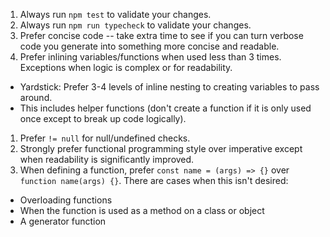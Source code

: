 1. Always run `npm test` to validate your changes.
1. Always run `npm run typecheck` to validate your changes.
1. Prefer concise code -- take extra time to see if you can turn verbose code you generate into something more concise and readable.
1. Prefer inlining variables/functions when used less than 3 times. Exceptions when logic is complex or for readability.
  * Yardstick: Prefer 3-4 levels of inline nesting to creating variables to pass around.
  * This includes helper functions (don't create a function if it is only used once except to break up code logically).
1. Prefer `!= null` for null/undefined checks.
1. Strongly prefer functional programming style over imperative except when readability is significantly improved.
1. When defining a function, prefer `const name = (args) => {}` over `function name(args) {}`. There are cases when this isn't desired:
  * Overloading functions
  * When the function is used as a method on a class or object
  * A generator function